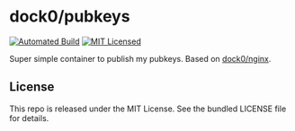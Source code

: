 dock0/pubkeys
=======

[![Automated Build](http://img.shields.io/badge/automated-build-green.svg)](https://hub.docker.com/r/dock0/pubkeys/)
[![MIT Licensed](http://img.shields.io/badge/license-MIT-green.svg)](https://tldrlegal.com/license/mit-license)

Super simple container to publish my pubkeys. Based on [dock0/nginx](https://github.com/dock0/nginx).

## License

This repo is released under the MIT License. See the bundled LICENSE file for details.

